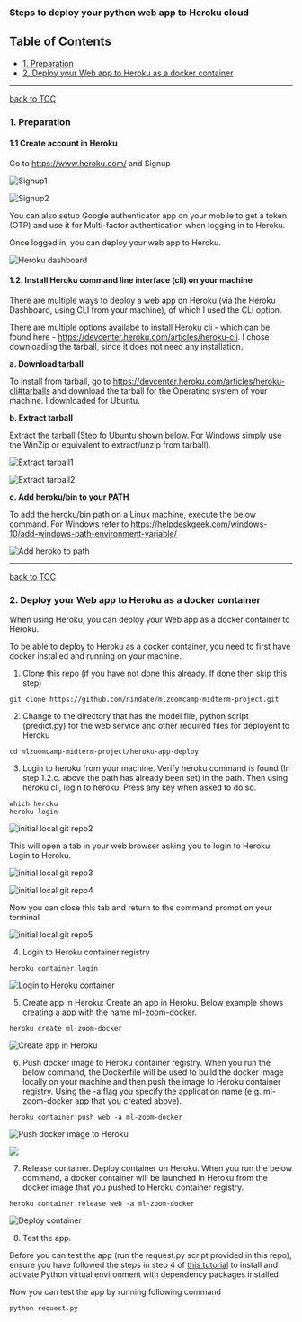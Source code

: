 ### Steps to deploy your python web app to Heroku cloud

<a id='toc'></a>
<a id='toc'></a>
## Table of Contents
* [1. Preparation](#preparation)
* [2. Deploy your Web app to Heroku as a docker container](#deploy-app)


----
<a id='preparation'></a>
[back to TOC](#toc)
### 1. Preparation
#### 1.1 Create account in Heroku

Go to https://www.heroku.com/ and Signup

![Signup1](images/1-heroku-signup-1.png)

![Signup2](images/2-heroku-signup-2.png)

You can also setup Google authenticator app on your mobile to get a token (OTP) and use it for Multi-factor authentication when logging in to Heroku.

Once logged in, you can deploy your web app to Heroku.

![Heroku dashboard](images/3-heroku-dashboard.png)

#### 1.2. Install Heroku command line interface (cli) on your machine

There are multiple ways to deploy a web app on Heroku (via the Heroku Dashboard, using CLI from your machine), of which I used the CLI option.

There are multiple options availabe to install Heroku cli - which can be found here - https://devcenter.heroku.com/articles/heroku-cli. I chose downloading the tarball, since it does not need any installation. 

**a. Download tarball**

To install from tarball, go to https://devcenter.heroku.com/articles/heroku-cli#tarballs and download the tarball for the Operating system of your machine. I downloaded for Ubuntu.

**b. Extract tarball**

Extract the tarball (Step fo Ubuntu shown below. For Windows simply use the WinZip or equivalent to extract/unzip from tarball).

![Extract tarball1](images/5-heroku-extract-tarball-ubuntu-1.png)

![Extract tarball2](images/6-heroku-extract-tarball-ubuntu-2.png)

**c. Add heroku/bin to your PATH**

To add the heroku/bin path on a Linux machine, execute the below command. For Windows refer to https://helpdeskgeek.com/windows-10/add-windows-path-environment-variable/

![Add heroko to path](images/7-add-heroku-path.png)

----
[back to TOC](#toc)
<a id='deploy-app'></a>
### 2. Deploy your Web app to Heroku as a docker container
When using Heroku, you can deploy your Web app as a docker container to Heroku.

To be able to deploy to Heroku as a docker container, you need to first have docker installed and running on your machine. 
1. Clone this repo (if you have not done this already. If done then skip this step)

```
git clone https://github.com/nindate/mlzoomcamp-midterm-project.git
```

2. Change to the directory that has the model file, python script (predict.py) for the web service and other required files for deployent to Heroku

```
cd mlzoomcamp-midterm-project/heroku-app-deploy
```

3. Login to heroku from your machine. Verify heroku command is found (In step 1.2.c. above the path has already been set) in the path. Then using heroku cli, login to heroku.  Press any key when asked to do so.

```
which heroku
heroku login
```

![initial local git repo2](images/15-heroku-webapp-deploy-8.png)
  
This will open a tab in your web browser asking you to login to Heroku. Login to Heroku.

![initial local git repo3](images/16-heroku-webapp-deploy-9.png)

![initial local git repo4](images/17-heroku-webapp-deploy-10.png)

Now you can close this tab and return to the command prompt on your terminal
  
![initial local git repo5](images/18-heroku-webapp-deploy-11.png)

4. Login to Heroku container registry

```
heroku container:login
```

![Login to Heroku container](images/hd-3-heroku-container-login.png)

5. Create app in Heroku: Create an app in Heroku. Below example shows creating a app with the name ml-zoom-docker.

```
heroku create ml-zoom-docker
```

![Create app in Heroku](images/hd-4-create-app.png)

6. Push docker image to Heroku container registry. When you run the below command, the Dockerfile will be used to build the docker image locally on your machine and then push the image to Heroku container registry. Using the -a flag you specify the application name (e.g. ml-zoom-docker app that you created above).

```
heroku container:push web -a ml-zoom-docker
```

![Push docker image to Heroku](images/hd-5-push-container-1.png)

![](images/hd-5-push-container-2.png)

7. Release container. Deploy container on Heroku. When you run the below command, a docker container will be launched in Heroku from the docker image that you pushed to Heroku container registry.

```
heroku container:release web -a ml-zoom-docker
```

![Deploy container](images/hd-6-container-release.png)

8. Test the app. 

Before you can test the app (run the request.py script provided in this repo), ensure you have followed the steps in step 4 of [this tutorial](https://github.com/nindate/mlzoomcamp-midterm-project#4-virtual-environment-and-package-dependencies) to install and activate Python virtual environment with dependency packages installed.

Now you can test the app by running following command

```
python request.py
```

